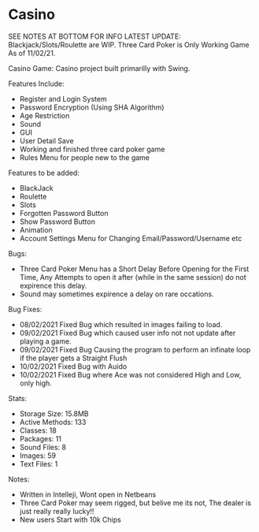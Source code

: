 # Casino
SEE NOTES AT BOTTOM FOR INFO
LATEST UPDATE: Blackjack/Slots/Roulette are WIP. Three Card Poker is Only Working Game As of 11/02/21.

Casino Game:
Casino project built primarilly with Swing.

Features Include: 
- Register and Login System
- Password Encryption (Using SHA Algorithm) 
- Age Restriction 
- Sound 
- GUI 
- User Detail Save 
- Working and finished three card poker game 
- Rules Menu for people new to the game 

Features to be added: 
- BlackJack 
- Roulette 
- Slots 
- Forgotten Password Button 
- Show Password Button 
- Animation 
- Account Settings Menu for Changing Email/Password/Username etc

Bugs:
- Three Card Poker Menu has a Short Delay Before Opening for the First Time, Any Attempts to open it after (while in the same session) do not expirence this delay.
- Sound may sometimes expirence a delay on rare occations.

Bug Fixes:
- 08/02/2021 Fixed Bug which resulted in images failing to load.
- 09/02/2021 Fixed Bug which caused user info not not update after playing a game.
- 09/02/2021 Fixed Bug Causing the program to perform an infinate loop if the player gets a Straight Flush
- 10/02/2021 Fixed Bug with Auido
- 10/02/2021 Fixed Bug where Ace was not considered High and Low, only high.

Stats:
- Storage Size: 15.8MB
- Active Methods: 133
- Classes: 18
- Packages: 11
- Sound Files: 8
- Images: 59
- Text Files: 1

Notes:
- Written in Intelleji, Wont open in Netbeans
- Three Card Poker may seem rigged, but belive me its not, The dealer is just really really lucky!!
- New users Start with 10k Chips

